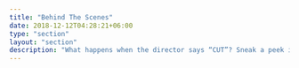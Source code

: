 ```yaml
---
title: "Behind The Scenes"
date: 2018-12-12T04:28:21+06:00
type: "section"
layout: "section"
description: "What happens when the director says “CUT”? Sneak a peek into the world of Bollywood behind the scenes, where celebrities have fun!"
---
```

